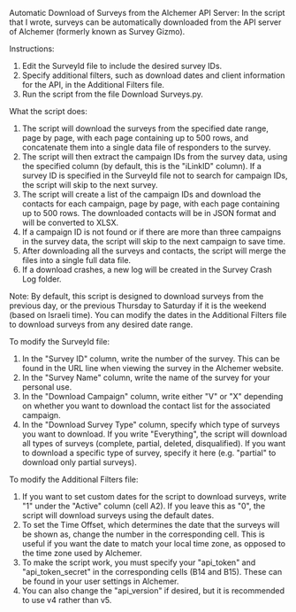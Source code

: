 Automatic Download of Surveys from the Alchemer API Server:
In the script that I wrote, surveys can be automatically downloaded from the API server of Alchemer (formerly known as Survey Gizmo).

Instructions:
1. Edit the SurveyId file to include the desired survey IDs.
2. Specify additional filters, such as download dates and client information for the API, in the Additional Filters file.
3. Run the script from the file Download Surveys.py.

What the script does:
1. The script will download the surveys from the specified date range, page by page, with each page containing up to 500 rows, and concatenate them into a single data file of responders to the survey.
2. The script will then extract the campaign IDs from the survey data, using the specified column (by default, this is the "iLinkID" column). If a survey ID is specified in the SurveyId file not to search for campaign IDs, the script will skip to the next survey.
3. The script will create a list of the campaign IDs and download the contacts for each campaign, page by page, with each page containing up to 500 rows. The downloaded contacts will be in JSON format and will be converted to XLSX.
4. If a campaign ID is not found or if there are more than three campaigns in the survey data, the script will skip to the next campaign to save time.
5. After downloading all the surveys and contacts, the script will merge the files into a single full data file.
6. If a download crashes, a new log will be created in the Survey Crash Log folder.

Note: By default, this script is designed to download surveys from the previous day, or the previous Thursday to Saturday if it is the weekend (based on Israeli time). You can modify the dates in the Additional Filters file to download surveys from any desired date range.

To modify the SurveyId file:
1. In the "Survey ID" column, write the number of the survey. This can be found in the URL line when viewing the survey in the Alchemer website.
2. In the "Survey Name" column, write the name of the survey for your personal use.
3. In the "Download Campaign" column, write either "V" or "X" depending on whether you want to download the contact list for the associated campaign.
4. In the "Download Survey Type" column, specify which type of surveys you want to download. If you write "Everything", the script will download all types of surveys (complete, partial, deleted, disqualified). If you want to download a specific type of survey, specify it here (e.g. "partial" to download only partial surveys).

To modify the Additional Filters file:
1. If you want to set custom dates for the script to download surveys, write "1" under the "Active" column (cell A2). If you leave this as "0", the script will download surveys using the default dates.
2. To set the Time Offset, which determines the date that the surveys will be shown as, change the number in the corresponding cell. This is useful if you want the date to match your local time zone, as opposed to the time zone used by Alchemer.
3. To make the script work, you must specify your "api_token" and "api_token_secret" in the corresponding cells (B14 and B15). These can be found in your user settings in Alchemer.
4. You can also change the "api_version" if desired, but it is recommended to use v4 rather than v5.
